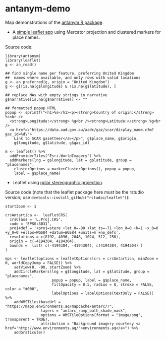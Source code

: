 # antanym-demo
Map demonstrations of the [antanym R package](https://github.com/AustralianAntarcticDataCentre/antanym).


- A [simple leaflet app](leaflet.html) using Mercator projection and clustered markers for place names.


Source code:

```{r eval = FALSE}
library(antanym)
library(leaflet)
g <- an_read()

## find single name per feature, preferring United Kingdom
##  names where available, and only rows with valid locations
g <- an_preferred(g, origin = "United Kingdom")
g <- g[!is.na(g$longitude) & !is.na(g$latitude), ]

## replace NAs with empty strings in narrative
g$narrative[is.na(g$narrative)] <- ""

## formatted popup HTML
popup <- sprintf("<h1>%s</h1><p><strong>Country of origin:</strong> %s<br />
  <strong>Longitude:</strong> %g<br /><strong>Latitude:</strong> %g<br />
  <a href=\"https://data.aad.gov.au/aadc/gaz/scar/display_name.cfm?gaz_id=%d\">
    Link to SCAR gazetteer</a></p>", g$place_name, g$origin,
    g$longitude, g$latitude, g$gaz_id)

m <- leaflet() %>%
  addProviderTiles("Esri.WorldImagery") %>%
  addMarkers(lng = g$longitude, lat = g$latitude, group = "placenames",
    clusterOptions = markerClusterOptions(), popup = popup,
    label = g$place_name)
```



- Leaflet using [polar stereographic projection](leafletps.html).


Source code (note that the leaflet package here must be the rstudio version; use `devtools::install_github("rstudio/leaflet")`):

```{r eval = FALSE}
startZoom <- 1

crsAntartica <-  leafletCRS(
  crsClass = 'L.Proj.CRS',
  code = 'EPSG:3031',
  proj4def = '+proj=stere +lat_0=-90 +lat_ts=-71 +lon_0=0 +k=1 +x_0=0 +y_0=0 +ellps=WGS84 +datum=WGS84 +units=m +no_defs',
  resolutions = c(8192, 4096, 2048, 1024, 512, 256),
  origin = c(-4194304, 4194304),
  bounds =  list( c(-4194304, -4194304), c(4194304, 4194304) )
)

mps <- leaflet(options = leafletOptions(crs = crsAntartica, minZoom = 0, worldCopyJump = FALSE)) %>%
    setView(0, -90, startZoom) %>%
    addCircleMarkers(lng = g$longitude, lat = g$latitude, group = "placenames",
                     popup = popup, label = g$place_name,
                     fillOpacity = 0.5, radius = 8, stroke = FALSE, color = "#000",
					 labelOptions = labelOptions(textOnly = FALSE)) %>%
    addWMSTiles(baseUrl = "https://maps.environments.aq/mapcache/antarc/?",
                layers = "antarc_ramp_bath_shade_mask",
                options = WMSTileOptions(format = "image/png", transparent = TRUE),
                attribution = "Background imagery courtesy <a href='http://www.environments.aq/'>environments.aq</a>") %>%
    addGraticule()
```

